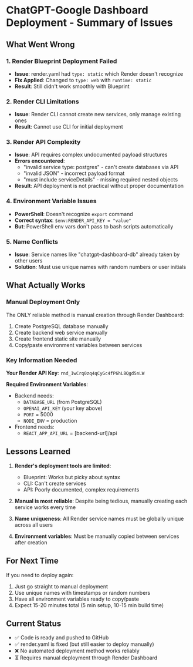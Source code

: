 # ChatGPT-Google Dashboard Deployment - Summary of Issues

## What Went Wrong

### 1. Render Blueprint Deployment Failed
- **Issue**: render.yaml had `type: static` which Render doesn't recognize
- **Fix Applied**: Changed to `type: web` with `runtime: static`
- **Result**: Still didn't work smoothly with Blueprint

### 2. Render CLI Limitations
- **Issue**: Render CLI cannot create new services, only manage existing ones
- **Result**: Cannot use CLI for initial deployment

### 3. Render API Complexity
- **Issue**: API requires complex undocumented payload structures
- **Errors encountered**:
  - "invalid service type: postgres" - can't create databases via API
  - "invalid JSON" - incorrect payload format
  - "must include serviceDetails" - missing required nested objects
- **Result**: API deployment is not practical without proper documentation

### 4. Environment Variable Issues
- **PowerShell**: Doesn't recognize `export` command
- **Correct syntax**: `$env:RENDER_API_KEY = "value"`
- **But**: PowerShell env vars don't pass to bash scripts automatically

### 5. Name Conflicts
- **Issue**: Service names like "chatgpt-dashboard-db" already taken by other users
- **Solution**: Must use unique names with random numbers or user initials

## What Actually Works

### Manual Deployment Only
The ONLY reliable method is manual creation through Render Dashboard:

1. Create PostgreSQL database manually
2. Create backend web service manually  
3. Create frontend static site manually
4. Copy/paste environment variables between services

### Key Information Needed

**Your Render API Key**: `rnd_IwCrq0zq4qCyGc4fP6hLBQgd5nLW`

**Required Environment Variables**:
- Backend needs:
  - `DATABASE_URL` (from PostgreSQL)
  - `OPENAI_API_KEY` (your key above)
  - `PORT` = 5000
  - `NODE_ENV` = production
- Frontend needs:
  - `REACT_APP_API_URL` = [backend-url]/api

## Lessons Learned

1. **Render's deployment tools are limited**:
   - Blueprint: Works but picky about syntax
   - CLI: Can't create services
   - API: Poorly documented, complex requirements

2. **Manual is most reliable**: Despite being tedious, manually creating each service works every time

3. **Name uniqueness**: All Render service names must be globally unique across all users

4. **Environment variables**: Must be manually copied between services after creation

## For Next Time

If you need to deploy again:
1. Just go straight to manual deployment
2. Use unique names with timestamps or random numbers
3. Have all environment variables ready to copy/paste
4. Expect 15-20 minutes total (5 min setup, 10-15 min build time)

## Current Status
- ✅ Code is ready and pushed to GitHub
- ✅ render.yaml is fixed (but still easier to deploy manually)
- ❌ No automated deployment method works reliably
- ⏳ Requires manual deployment through Render Dashboard
